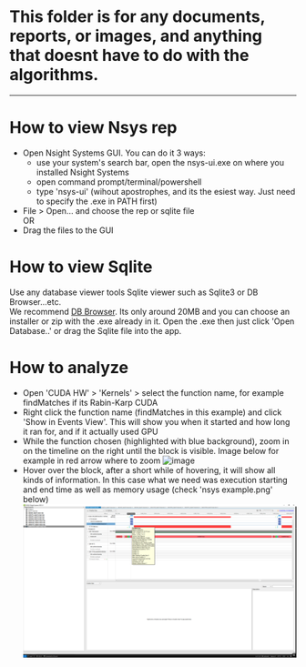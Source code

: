 # This folder is for any documents, reports, or images, and anything that doesnt have to do with the algorithms.
---
# How to view Nsys rep
- Open Nsight Systems GUI. You can do it 3 ways:  
  - use your system's search bar, open the nsys-ui.exe on where you installed Nsight Systems
  - open command prompt/terminal/powershell
  - type 'nsys-ui' (wihout apostrophes, and its the esiest way. Just need to specify the .exe in PATH first)
- File > Open... and choose the rep or sqlite file  
  OR
- Drag the files to the GUI  

# How to view Sqlite
Use any database viewer tools Sqlite viewer such as Sqlite3 or DB Browser...etc.  
We recommend [DB Browser](https://sqlitebrowser.org/). Its only around 20MB and you can choose an installer or zip with the .exe already in it. Open the .exe then just click 'Open Database..' or drag the Sqlite file into the app.  

# How to analyze
- Open 'CUDA HW' > 'Kernels' > select the function name, for example findMatches if its Rabin-Karp CUDA
- Right click the function name (findMatches in this example) and click 'Show in Events View'. This will show you when it started and how long it ran for, and if it actually used GPU
- While the function chosen (highlighted with blue background), zoom in on the timeline on the right until the block is visible. Image below for example in red arrow where to zoom
![image](https://github.com/user-attachments/assets/1677cd0f-2231-45a7-adc6-38dcc8138985)
- Hover over the block, after a short while of hovering, it will show all kinds of information. In this case what we need was execution starting and end time as well as memory usage (check 'nsys example.png' below)
![nsys example](nsys_example.png)
